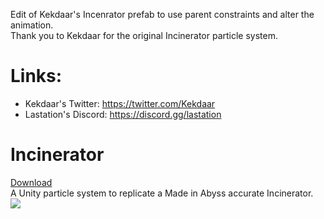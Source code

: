 Edit of Kekdaar's Incenrator prefab to use parent constraints and alter the animation.<br>
Thank you to Kekdaar for the original Incinerator particle system.

# Links:
- Kekdaar's Twitter: https://twitter.com/Kekdaar
- Lastation's Discord: https://discord.gg/lastation

# Incinerator
[Download](/releases)<br>
A Unity particle system to replicate a Made in Abyss accurate Incinerator.
![](https://github.com/LastationVRChat/Incinerator/blob/884ccee6d1ba31f4113ccae4bc4fa8a6f96b0160/Recording%202023-05-05%20at%2022.35.11.gif)
